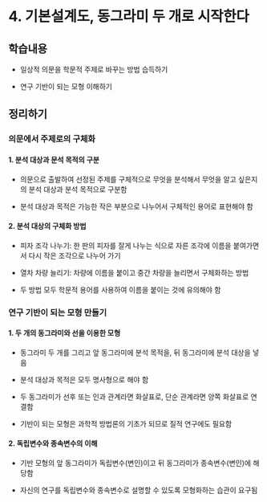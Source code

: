 # 4. 기본설계도, 동그라미 두 개로 시작한다

## 학습내용

- 일상적 의문을 학문적 주제로 바꾸는 방법 습득하기

- 연구 기반이 되는 모형 이해하기

## 정리하기

### 의문에서 주제로의 구체화

#### 1. 분석 대상과 문석 목적의 구분

- 의문으로 출발하여 선정된 주제를 구체적으로 무엇을 분석해서 무엇을 알고 싶은지의 분석 대상과 분석 목적으로 구분함

- 분석 대상과 목적은 가능한 작은 부분으로 나누어서 구체적인 용어로 표현해야 함

#### 2. 분석 대상의 구체화 방법

- 피자 조각 나누기: 한 판의 피자를 잘게 나누는 식으로 자른 조각에 이름을 붙여가면서 다시 작은 조각으로 나누어 가기

- 열차 차량 늘리기: 차량에 이름을 붙이고 중간 차량을 늘리면서 구체화하는 방법

- 두 방법 모두 학문적 용어를  사용하여 이름을 붙이는 것에 유의해야 함

### 연구 기반이 되는 모형 만들기

#### 1. 두 개의 동그라미와 선을 이용한 모형

- 동그라미 두 개를 그리고 앞 동그라미에 분석 목적을, 뒤 동그라미에 분석 대상을 넣음

- 분석 대상과 목적은 모두 명사형으로 해야 함

- 두 동그라미가 선후 또는 인과 관계라면 화살표로, 단순 관계라면 양쪽 화살표로 연결함

- 기반이 되는 모형은 과학적 방법론의 기초가 되므로 질적 연구에도 필요함

#### 2. 독립변수와 종속변수의 이해

- 기반 모형의 앞 동그라미가 독립변수(변인)이고 뒤 동그라미가 종속변수(변인)에 해당함

- 자신의 연구를 독립변수와 종속변수로 설명할 수 있도록 모형화하는 습관이 요구됨
